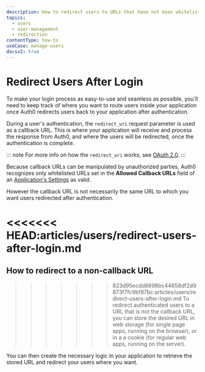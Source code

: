 ```yaml
---
description: How to redirect users to URLs that have not been whitelisted
topics:
  - users
  - user-management
  - redirection
contentType: how-to
useCase: manage-users
docsv2: true
---
```

# Redirect Users After Login

To make your login process as easy-to-use and seamless as possible, you'll need to keep track of where you want to route users inside your application once Auth0 redirects users back to your application after authentication.

During a user's authentication, the `redirect_uri` request parameter is used as a callback URL. This is where your application will receive and process the response from Auth0, and where the users will be redirected, once the authentication is complete.

::: note
For more info on how the `redirect_uri` works, see [OAuth 2.0](/protocols/oauth2).
:::

Because callback URLs can be manipulated by unauthorized parties, Auth0 recognizes only whitelisted URLs set in the **Allowed Callback URLs** field of an [Application's Settings](${manage_url}/#/applications/${account.clientId}/settings) as valid.

However the callback URL is not necessarily the same URL to which you want users redirected after authentication.

<<<<<<< HEAD:articles/users/redirect-users-after-login.md
=======
## How to redirect to a non-callback URL

>>>>>>> 823d95ecdd8698bc44658df2d9873f7fc9bf87bc:articles/users/redirect-users-after-login.md
To redirect authenticated users to a URL that is *not* the callback URL, you can store the desired URL in web storage (for single page apps, running on the browser), or in a a cookie (for regular web apps, running on the server).

You can then create the necessary logic in your application to retrieve the stored URL and redirect your users where you want.
